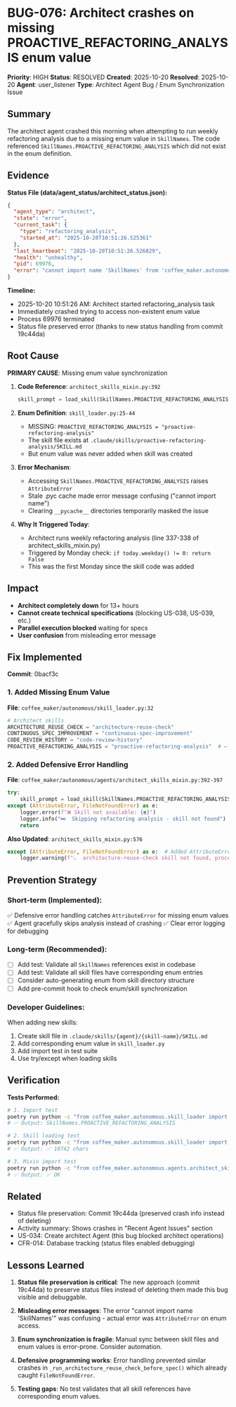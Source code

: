 # BUG-076: Architect crashes on missing PROACTIVE_REFACTORING_ANALYSIS enum value

**Priority**: HIGH
**Status**: RESOLVED
**Created**: 2025-10-20
**Resolved**: 2025-10-20
**Agent**: user_listener
**Type**: Architect Agent Bug / Enum Synchronization Issue

## Summary

The architect agent crashed this morning when attempting to run weekly refactoring analysis due to a missing enum value in `SkillNames`. The code referenced `SkillNames.PROACTIVE_REFACTORING_ANALYSIS` which did not exist in the enum definition.

## Evidence

**Status File (data/agent_status/architect_status.json):**
```json
{
  "agent_type": "architect",
  "state": "error",
  "current_task": {
    "type": "refactoring_analysis",
    "started_at": "2025-10-20T10:51:26.525361"
  },
  "last_heartbeat": "2025-10-20T10:51:26.526829",
  "health": "unhealthy",
  "pid": 69976,
  "error": "cannot import name 'SkillNames' from 'coffee_maker.autonomous.skill_loader'"
}
```

**Timeline:**
- 2025-10-20 10:51:26 AM: Architect started refactoring_analysis task
- Immediately crashed trying to access non-existent enum value
- Process 69976 terminated
- Status file preserved error (thanks to new status handling from commit 19c44da)

## Root Cause

**PRIMARY CAUSE**: Missing enum value synchronization

1. **Code Reference**: `architect_skills_mixin.py:392`
   ```python
   skill_prompt = load_skill(SkillNames.PROACTIVE_REFACTORING_ANALYSIS)
   ```

2. **Enum Definition**: `skill_loader.py:25-44`
   - MISSING: `PROACTIVE_REFACTORING_ANALYSIS = "proactive-refactoring-analysis"`
   - The skill file exists at `.claude/skills/proactive-refactoring-analysis/SKILL.md`
   - But enum value was never added when skill was created

3. **Error Mechanism**:
   - Accessing `SkillNames.PROACTIVE_REFACTORING_ANALYSIS` raises `AttributeError`
   - Stale .pyc cache made error message confusing ("cannot import name")
   - Clearing `__pycache__` directories temporarily masked the issue

4. **Why It Triggered Today**:
   - Architect runs weekly refactoring analysis (line 337-338 of architect_skills_mixin.py)
   - Triggered by Monday check: `if today.weekday() != 0: return False`
   - This was the first Monday since the skill code was added

## Impact

- **Architect completely down** for 13+ hours
- **Cannot create technical specifications** (blocking US-038, US-039, etc.)
- **Parallel execution blocked** waiting for specs
- **User confusion** from misleading error message

## Fix Implemented

**Commit**: 0bacf3c

### 1. Added Missing Enum Value
**File**: `coffee_maker/autonomous/skill_loader.py:32`
```python
# Architect skills
ARCHITECTURE_REUSE_CHECK = "architecture-reuse-check"
CONTINUOUS_SPEC_IMPROVEMENT = "continuous-spec-improvement"
CODE_REVIEW_HISTORY = "code-review-history"
PROACTIVE_REFACTORING_ANALYSIS = "proactive-refactoring-analysis"  # ← ADDED
```

### 2. Added Defensive Error Handling
**File**: `coffee_maker/autonomous/agents/architect_skills_mixin.py:392-397`
```python
try:
    skill_prompt = load_skill(SkillNames.PROACTIVE_REFACTORING_ANALYSIS)
except (AttributeError, FileNotFoundError) as e:
    logger.error(f"❌ Skill not available: {e}")
    logger.info("⏭️  Skipping refactoring analysis - skill not found")
    return
```

**Also Updated**: `architect_skills_mixin.py:576`
```python
except (AttributeError, FileNotFoundError) as e:  # Added AttributeError
    logger.warning(f"⚠️  architecture-reuse-check skill not found, proceeding without it: {e}")
```

## Prevention Strategy

### Short-term (Implemented):
✅ Defensive error handling catches `AttributeError` for missing enum values
✅ Agent gracefully skips analysis instead of crashing
✅ Clear error logging for debugging

### Long-term (Recommended):
- [ ] Add test: Validate all `SkillNames` references exist in codebase
- [ ] Add test: Validate all skill files have corresponding enum entries
- [ ] Consider auto-generating enum from skill directory structure
- [ ] Add pre-commit hook to check enum/skill synchronization

### Developer Guidelines:
When adding new skills:
1. Create skill file in `.claude/skills/{agent}/{skill-name}/SKILL.md`
2. Add corresponding enum value in `skill_loader.py`
3. Add import test in test suite
4. Use try/except when loading skills

## Verification

**Tests Performed:**
```bash
# 1. Import test
poetry run python -c "from coffee_maker.autonomous.skill_loader import SkillNames; print(SkillNames.PROACTIVE_REFACTORING_ANALYSIS)"
# ✅ Output: SkillNames.PROACTIVE_REFACTORING_ANALYSIS

# 2. Skill loading test
poetry run python -c "from coffee_maker.autonomous.skill_loader import load_skill, SkillNames; skill = load_skill(SkillNames.PROACTIVE_REFACTORING_ANALYSIS); print(f'✅ {len(skill)} chars')"
# ✅ Output: ✅ 10742 chars

# 3. Mixin import test
poetry run python -c "from coffee_maker.autonomous.agents.architect_skills_mixin import ArchitectSkillsMixin; print('✅ OK')"
# ✅ Output: ✅ OK
```

## Related

- Status file preservation: Commit 19c44da (preserved crash info instead of deleting)
- Activity summary: Shows crashes in "Recent Agent Issues" section
- US-034: Create architect Agent (this bug blocked architect operations)
- CFR-014: Database tracking (status files enabled debugging)

## Lessons Learned

1. **Status file preservation is critical**: The new approach (commit 19c44da) to preserve status files instead of deleting them made this bug visible and debuggable.

2. **Misleading error messages**: The error "cannot import name 'SkillNames'" was confusing - actual error was `AttributeError` on enum access.

3. **Enum synchronization is fragile**: Manual sync between skill files and enum values is error-prone. Consider automation.

4. **Defensive programming works**: Error handling prevented similar crashes in `_run_architecture_reuse_check_before_spec()` which already caught `FileNotFoundError`.

5. **Testing gaps**: No test validates that all skill references have corresponding enum values.
